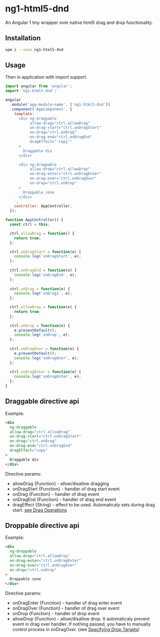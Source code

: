 # ng1-html5-dnd

An Angular 1 tiny wrapper over native html5 drag and drop functionality.

## Installation

```bash
npm i --save ng1-html5-dnd
```

## Usage

Then in application with import support.

```javascript
import angular from 'angular';
import 'ng1-html5-dnd';

angular
  .module('app-module-name', ['ng1-html5-dnd'])
  .component('AppComponent', {
    template: `
      <div ng-draggable
           allow-drag="ctrl.allowDrag"
           on-drag-start="ctrl.onDragStart"
           on-drag="ctrl.onDrag"
           on-drag-end="ctrl.onDragEnd"
           dragEffect="'copy'"
      >
        Draggable div
      </div>

      <div ng-droppable
           allow-drop="ctrl.allowDrop"
           on-drag-enter="ctrl.onDragEnter"
           on-drag-over="ctrl.onDragOver"
           on-drop="ctrl.onDrop"
      >
        Droppable zone
      </div>
    `,
    controller: AppController,
  });

function AppController() {
  const ctrl = this;

  ctrl.allowDrag = function() {
    return true; 
  };

  ctrl.onDragStart = function(e) {
    console.log('onDragStart', e);
  };
  
  ctrl.onDragEnd = function(e) {
    console.log('onDragEnd', e);
  };
  
  ctrl.onDrag = function(e) {
    console.log('onDrag1', e);
  };

  ctrl.allowDrop = function(e) {
    return true;
  };
  
  ctrl.onDrop = function(e) {
    e.preventDefault();
    console.log('onDrop', e);
  };
  
  ctrl.onDragOver = function(e) {
    e.preventDefault();
    console.log('onDragOver', e);
  };
  
  ctrl.onDragEnter = function(e) {
    console.log('onDragEnter', e);
  };
}
```

## Draggable directive api

Example:

```html
<div 
  ng-draggable
  allow-drag="ctrl.allowDrag"
  on-drag-start="ctrl.onDragStart"
  on-drag="ctrl.onDrag"
  on-drag-end="ctrl.onDragEnd"
  dragEffect="copy"
>
  Draggable div
</div>
```

Directive params:

* allowDrag {Function} - allow/disallow dragging
* onDragStart {Function} - handler of drag start event
* onDrag {Function} - handler of drag event
* onDragEnd {Function} - handler of drag end event
* dragEffect {String} - effect to be used. Automaticaly sets during drag start.
[see Drag Operations](https://developer.mozilla.org/en-US/docs/Web/API/HTML_Drag_and_Drop_API/Drag_operations#drageffects)

## Droppable directive api

Example:

```html
<div 
  ng-droppable
  allow-drop="ctrl.allowDrop"
  on-drag-enter="ctrl.onDragEnter"
  on-drag-over="ctrl.onDragOver"
  on-drop="ctrl.onDrop"
>
  Droppable zone
</div>
```

Directive params:

* onDragEnter {Function} - handler of drag enter event
* onDragOver {Function} - handler of drag over event
* onDrop {Function} - handler of drop event
* allowDrop {Function} - allow/disallow drop. It automaticaly prevent event in drag over handler. If nothing passed, you have to manually control process in onDragOver. (see [Specifying Drop Targets](https://developer.mozilla.org/en-US/docs/Web/API/HTML_Drag_and_Drop_API/Drag_operations#droptargets))
